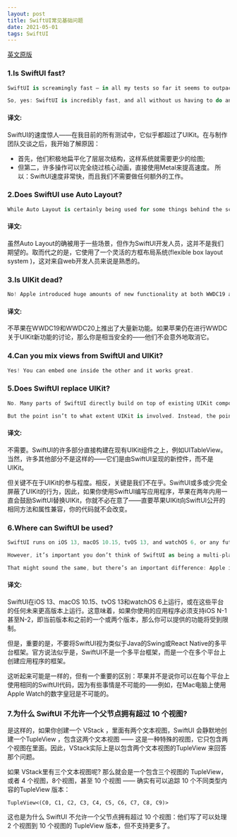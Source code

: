 ```yaml
---
layout: post
title: SwiftUI常见基础问题
date: 2021-05-01
tags: SwiftUI
---
```


[英文原版](https://www.hackingwithswift.com/quick-start/swiftui/frequently-asked-questions-about-swiftui)
### 1.Is SwiftUI fast?
```swift
SwiftUI is screamingly fast – in all my tests so far it seems to outpace UIKit. Having spoken to the team who made it I’m starting to get an idea why: first, they aggressively flatten their layer hierarchy so the system has to do less drawing, but second many operations can bypass Core Animation entirely and go straight to Metal for extra speed.

So, yes: SwiftUI is incredibly fast, and all without us having to do any extra work.
```
#### 译文:
SwiftUI的速度惊人——在我目前的所有测试中，它似乎都超过了UIKit。在与制作团队交谈之后，我开始了解原因：
- 首先，他们积极地扁平化了层层次结构，这样系统就需要更少的绘图;
- 但第二，许多操作可以完全绕过核心动画，直接使用Metal来提高速度。
所以：SwiftUI速度非常快，而且我们不需要做任何额外的工作。


### 2.Does SwiftUI use Auto Layout?
```swift
While Auto Layout is certainly being used for some things behind the scenes, it’s not exposed to us as SwiftUI developers. Instead, it uses a flexible box layout system that will be familiar to developers coming from the web.
```
#### 译文:
虽然Auto Layout的确被用于一些场景，但作为SwiftUI开发人员，这并不是我们期望的。取而代之的是，它使用了一个灵活的方框布局系统(flexible box layout system )，这对来自web开发人员来说是熟悉的。

### 3.Is UIKit dead?
```swift
No! Apple introduced huge amounts of new functionality at both WWDC19 and WWDC20. If Apple are still doing WWDC talks about new features in UIKit, you’re quite safe – there’s no risk of them retiring it by surprise.
```
#### 译文:
不苹果在WWDC19和WWDC20上推出了大量新功能。如果苹果仍在进行WWDC关于UIKit新功能的讨论，那么你是相当安全的——他们不会意外地取消它。

### 4.Can you mix views from SwiftUI and UIKit?
```swift
Yes! You can embed one inside the other and it works great.
 ```

### 5.Does SwiftUI replace UIKit?
```swift
No. Many parts of SwiftUI directly build on top of existing UIKit components, such as UITableView. Of course, many other parts don’t – they are new controls rendered by SwiftUI and not UIKit.

But the point isn’t to what extent UIKit is involved. Instead, the point is that we don’t care. SwiftUI more or less completely masks UIKit’s behavior, so if you write your app for SwiftUI and Apple replaces UIKit with a singing elephant in two years you don’t have to care – as long as Apple makes the elephant compatible with the same methods and properties that UIKit exposed to SwiftUI, your code doesn’t change.
```
#### 译文:
不需要。SwiftUI的许多部分直接构建在现有UIKit组件之上，例如UITableView。当然，许多其他部分不是这样的——它们是由SwiftUI呈现的新控件，而不是UIKit。

但关键不在于UIKit的参与程度。相反，关键是我们不在乎。SwiftUI或多或少完全屏蔽了UIKit的行为，因此，如果你使用SwiftUI编写应用程序，苹果在两年内用一直会鼓励SwiftUI替换UIKit，你就不必在意了——直要苹果UIKit向SwiftUI公开的相同方法和属性兼容，你的代码就不会改变。

### 6.Where can SwiftUI be used?
```swift
SwiftUI runs on iOS 13, macOS 10.15, tvOS 13, and watchOS 6, or any future later versions of those platforms. This means if you work on an app that must support iOS N-1 or even N-2 – i.e., the current version and one or two before that – then you will be limited in terms of the features you can offer.

However, it’s important you don’t think of SwiftUI as being a multi-platform framework similar to Java’s Swing or React Native. The official line seems to be that SwiftUI is not a multi-platform framework, but is instead a framework for creating apps on multiple platforms.

That might sound the same, but there’s an important difference: Apple isn’t saying that you can use identical SwiftUI code on every platform, because some things just aren’t possible – there’s no way to use the Apple Watch’s digital crown on a Mac, for example.
```
#### 译文:
SwiftUI在iOS 13、macOS 10.15、tvOS 13和watchOS 6上运行，或在这些平台的任何未来更高版本上运行。这意味着，如果你使用的应用程序必须支持iOS N-1甚至N-2，即当前版本和之前的一个或两个版本，那么你可以提供的功能将受到限制。

但是，重要的是，不要将SwiftUI视为类似于Java的Swing或React Native的多平台框架。官方说法似乎是，SwiftUI不是一个多平台框架，而是一个在多个平台上创建应用程序的框架。

这听起来可能是一样的，但有一个重要的区别：苹果并不是说你可以在每个平台上使用相同的SwiftUI代码，因为有些事情是不可能的——例如，在Mac电脑上使用Apple Watch的数字皇冠是不可能的。

### 7.为什么 SwiftUI 不允许一个父节点拥有超过 10 个视图?
是这样的，如果你创建一个 VStack ，里面有两个文本视图，SwiftUI 会静默地创建一个TupleView ，包含这两个文本视图 —— 这是一种特殊的视图，它只包含两个视图在里面。因此，VStack实际上是以包含两个文本视图的TupleView 来回答那个问题。

如果 VStack里有三个文本视图呢? 那么就会是一个包含三个视图的 TupleView，或者 4 个视图，8个视图，甚至 10 个视图 —— 确实有可以追踪 10 个不同类型内容的TupleView 版本：
```
TupleView<(C0, C1, C2, C3, C4, C5, C6, C7, C8, C9)>
```
这也是为什么 SwiftUI 不允许一个父节点拥有超过 10 个视图：他们写了可以处理 2 个视图到 10 个视图的 TupleView 版本，但不支持更多了。

